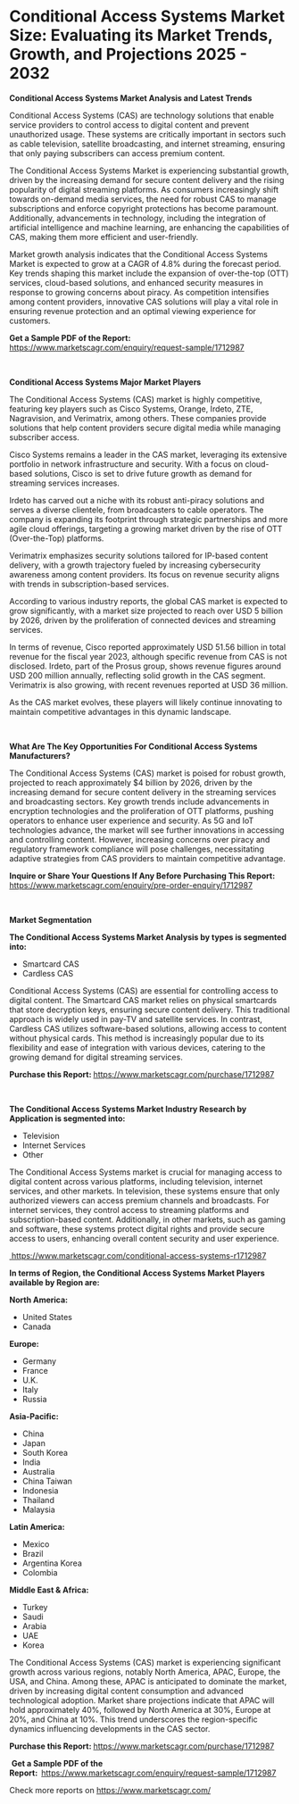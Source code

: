 <p><h1>Conditional Access Systems Market Size: Evaluating its Market Trends, Growth, and Projections 2025 - 2032</h1></p><p><strong>Conditional Access Systems Market Analysis and Latest Trends</strong></p>
<p><p>Conditional Access Systems (CAS) are technology solutions that enable service providers to control access to digital content and prevent unauthorized usage. These systems are critically important in sectors such as cable television, satellite broadcasting, and internet streaming, ensuring that only paying subscribers can access premium content. </p><p>The Conditional Access Systems Market is experiencing substantial growth, driven by the increasing demand for secure content delivery and the rising popularity of digital streaming platforms. As consumers increasingly shift towards on-demand media services, the need for robust CAS to manage subscriptions and enforce copyright protections has become paramount. Additionally, advancements in technology, including the integration of artificial intelligence and machine learning, are enhancing the capabilities of CAS, making them more efficient and user-friendly.</p><p>Market growth analysis indicates that the Conditional Access Systems Market is expected to grow at a CAGR of 4.8% during the forecast period. Key trends shaping this market include the expansion of over-the-top (OTT) services, cloud-based solutions, and enhanced security measures in response to growing concerns about piracy. As competition intensifies among content providers, innovative CAS solutions will play a vital role in ensuring revenue protection and an optimal viewing experience for customers.</p></p>
<p><strong>Get a Sample PDF of the Report:&nbsp;</strong> <a href="https://www.marketscagr.com/enquiry/request-sample/1712987?utm_campaign=3195&utm_medium=2&utm_source=Github&utm_content=ia&utm_term=11042025&utm_id=conditional-access-systems">https://www.marketscagr.com/enquiry/request-sample/1712987</a></p>
<p>&nbsp;</p>
<p><strong>Conditional Access Systems Major Market Players</strong></p>
<p><p>The Conditional Access Systems (CAS) market is highly competitive, featuring key players such as Cisco Systems, Orange, Irdeto, ZTE, Nagravision, and Verimatrix, among others. These companies provide solutions that help content providers secure digital media while managing subscriber access.</p><p>Cisco Systems remains a leader in the CAS market, leveraging its extensive portfolio in network infrastructure and security. With a focus on cloud-based solutions, Cisco is set to drive future growth as demand for streaming services increases. </p><p>Irdeto has carved out a niche with its robust anti-piracy solutions and serves a diverse clientele, from broadcasters to cable operators. The company is expanding its footprint through strategic partnerships and more agile cloud offerings, targeting a growing market driven by the rise of OTT (Over-the-Top) platforms.</p><p>Verimatrix emphasizes security solutions tailored for IP-based content delivery, with a growth trajectory fueled by increasing cybersecurity awareness among content providers. Its focus on revenue security aligns with trends in subscription-based services.</p><p>According to various industry reports, the global CAS market is expected to grow significantly, with a market size projected to reach over USD 5 billion by 2026, driven by the proliferation of connected devices and streaming services.</p><p>In terms of revenue, Cisco reported approximately USD 51.56 billion in total revenue for the fiscal year 2023, although specific revenue from CAS is not disclosed. Irdeto, part of the Prosus group, shows revenue figures around USD 200 million annually, reflecting solid growth in the CAS segment. Verimatrix is also growing, with recent revenues reported at USD 36 million.</p><p>As the CAS market evolves, these players will likely continue innovating to maintain competitive advantages in this dynamic landscape.</p></p>
<p>&nbsp;</p>
<p><strong>What Are The Key Opportunities For Conditional Access Systems Manufacturers?</strong></p>
<p><p>The Conditional Access Systems (CAS) market is poised for robust growth, projected to reach approximately $4 billion by 2026, driven by the increasing demand for secure content delivery in the streaming services and broadcasting sectors. Key growth trends include advancements in encryption technologies and the proliferation of OTT platforms, pushing operators to enhance user experience and security. As 5G and IoT technologies advance, the market will see further innovations in accessing and controlling content. However, increasing concerns over piracy and regulatory framework compliance will pose challenges, necessitating adaptive strategies from CAS providers to maintain competitive advantage.</p></p>
<p><strong>Inquire or Share Your Questions If Any Before Purchasing This Report:</strong> <a href="https://www.marketscagr.com/enquiry/pre-order-enquiry/1712987?utm_campaign=3195&utm_medium=2&utm_source=Github&utm_content=ia&utm_term=11042025&utm_id=conditional-access-systems">https://www.marketscagr.com/enquiry/pre-order-enquiry/1712987</a></p>
<p>&nbsp;</p>
<p><strong>Market Segmentation</strong></p>
<p><strong>The Conditional Access Systems Market Analysis by types is segmented into:</strong></p>
<p><ul><li>Smartcard CAS</li><li>Cardless CAS</li></ul></p>
<p><p>Conditional Access Systems (CAS) are essential for controlling access to digital content. The Smartcard CAS market relies on physical smartcards that store decryption keys, ensuring secure content delivery. This traditional approach is widely used in pay-TV and satellite services. In contrast, Cardless CAS utilizes software-based solutions, allowing access to content without physical cards. This method is increasingly popular due to its flexibility and ease of integration with various devices, catering to the growing demand for digital streaming services.</p></p>
<p><strong>Purchase this Report:&nbsp;</strong><a href="https://www.marketscagr.com/purchase/1712987?utm_campaign=3195&utm_medium=2&utm_source=Github&utm_content=ia&utm_term=11042025&utm_id=conditional-access-systems">https://www.marketscagr.com/purchase/1712987</a></p>
<p>&nbsp;</p>
<p><strong>The Conditional Access Systems Market Industry Research by Application is segmented into:</strong></p>
<p><ul><li>Television</li><li>Internet Services</li><li>Other</li></ul></p>
<p><p>The Conditional Access Systems market is crucial for managing access to digital content across various platforms, including television, internet services, and other markets. In television, these systems ensure that only authorized viewers can access premium channels and broadcasts. For internet services, they control access to streaming platforms and subscription-based content. Additionally, in other markets, such as gaming and software, these systems protect digital rights and provide secure access to users, enhancing overall content security and user experience.</p></p>
<p><a href="https://www.marketscagr.com/conditional-access-systems-r1712987?utm_campaign=3195&utm_medium=2&utm_source=Github&utm_content=ia&utm_term=11042025&utm_id=conditional-access-systems">&nbsp;https://www.marketscagr.com/conditional-access-systems-r1712987</a></p>
<p><strong>In terms of Region, the Conditional Access Systems Market Players available by Region are:</strong></p>
<p>
    <p> <strong> North America: </strong>
        <ul>
            <li>United States</li>
            <li>Canada</li>
        </ul>
        </p> 
    <p> <strong> Europe: </strong>
        <ul>
            <li>Germany</li>
            <li>France</li>
            <li>U.K.</li>
            <li>Italy</li>
            <li>Russia</li>
        </ul>
        </p> 
    <p> <strong> Asia-Pacific: </strong>
        <ul>
            <li>China</li>
            <li>Japan</li>
            <li>South Korea</li>
            <li>India</li>
            <li>Australia</li>
            <li>China Taiwan</li>
            <li>Indonesia</li>
            <li>Thailand</li>
            <li>Malaysia</li>
        </ul>
        </p> 
    <p> <strong> Latin America: </strong>
        <ul>
            <li>Mexico</li>
            <li>Brazil</li>
            <li>Argentina Korea</li>
            <li>Colombia</li>
        </ul>
        </p> 
    <p> <strong> Middle East & Africa: </strong>
        <ul>
            <li>Turkey</li>
            <li>Saudi</li>
            <li>Arabia</li>
            <li>UAE</li>
            <li>Korea</li>
        </ul>
    </p>
    </p>
<p><p>The Conditional Access Systems (CAS) market is experiencing significant growth across various regions, notably North America, APAC, Europe, the USA, and China. Among these, APAC is anticipated to dominate the market, driven by increasing digital content consumption and advanced technological adoption. Market share projections indicate that APAC will hold approximately 40%, followed by North America at 30%, Europe at 20%, and China at 10%. This trend underscores the region-specific dynamics influencing developments in the CAS sector.</p></p>
<p><strong>Purchase this Report: </strong><a href="https://www.marketscagr.com/purchase/1712987?utm_campaign=3195&utm_medium=2&utm_source=Github&utm_content=ia&utm_term=11042025&utm_id=conditional-access-systems">https://www.marketscagr.com/purchase/1712987</a></p>
<p>&nbsp;<strong>Get a Sample PDF of the Report:&nbsp;&nbsp;</strong><a href="https://www.marketscagr.com/enquiry/request-sample/1712987?utm_campaign=3195&utm_medium=2&utm_source=Github&utm_content=ia&utm_term=11042025&utm_id=conditional-access-systems">https://www.marketscagr.com/enquiry/request-sample/1712987</a></p>
<p><strong></strong></p>
<p>Check more reports on <a href="https://www.marketscagr.com/?utm_campaign=3195&utm_medium=2&utm_source=Github&utm_content=ia&utm_term=11042025&utm_id=conditional-access-systems">https://www.marketscagr.com/</a></p>